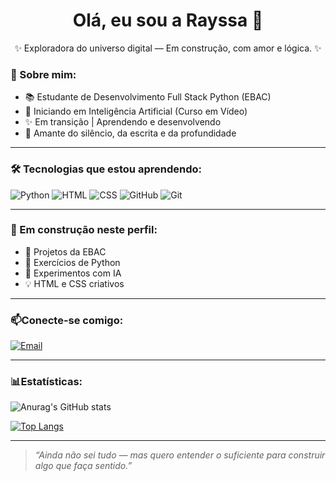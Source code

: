 <h1 align="center">Olá, eu sou a Rayssa 🌙</h1>    
<p align="center">✨ Exploradora do universo digital — Em construção, com amor e lógica. ✨</p>  

### 🌱 Sobre mim:
- 📚 Estudante de Desenvolvimento Full Stack Python (EBAC)
- 🧠 Iniciando em Inteligência Artificial (Curso em Vídeo)
- ✨ Em transição | Aprendendo e desenvolvendo
- 🌊 Amante do silêncio, da escrita e da profundidade 

---

### 🛠️ Tecnologias que estou aprendendo:
![Python](https://img.shields.io/badge/Python-3776AB?style=for-the-badge&logo=python&logoColor=white)
![HTML](https://img.shields.io/badge/HTML5-E34F26?style=for-the-badge&logo=html5&logoColor=white)
![CSS](https://img.shields.io/badge/CSS3-1572B6?style=for-the-badge&logo=css3&logoColor=white)
![GitHub](https://img.shields.io/badge/GitHub-100000?style=for-the-badge&logo=github&logoColor=white)
![Git](https://img.shields.io/badge/Git-F05032?style=for-the-badge&logo=git&logoColor=white)

---

### 💫 Em construção neste perfil:        
- 📁 Projetos da EBAC
- 📁 Exercícios de Python 
- 🤖 Experimentos com IA
- 💡 HTML e CSS criativos


---

### 📫Conecte-se comigo:
[![Email](https://img.shields.io/badge/Email-D44638?style=for-the-badge&logo=microsoftoutlook&logoColor=white)](mailto:rayssakelly0@hotmail.com)

---

### 📊Estatísticas:

![Anurag's GitHub stats](https://github-readme-stats.vercel.app/api?username=Raylunaris&show_icons=true&theme=radical)

[![Top Langs](https://github-readme-stats.vercel.app/api/top-langs/?username=Raylunaris&layout=compact&theme=radical)](https://github.com/anuraghazra/github-readme-stats)
  
---

> *“Ainda não sei tudo — mas quero entender o suficiente para construir algo que faça sentido.”*

